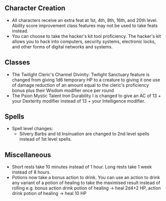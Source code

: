 ## Character Creation
- All characters receive an extra feat at 1st, 4th, 8th, 16th, and 20th level. Ability score improvement class features may not be used to take feats instead.
- You can choose to take the hacker's kit tool proficiency. The hacker's kit allows you to hack into computers, security systems, electronic locks, and other forms of digital networks and systems.
## Classes
- The Twilight Cleric's Channel Divinity: Twilight Sanctuary feature is changed from giving 1d6 temporary HP to a creature to giving it one use of damage reduction of an amount equal to the cleric's proficiency bonus plus their Wisdom modifier once per round
- The Psion Mystic Talent Iron Durability I is changed to give an AC of 13 + your Dexterity modifier instead of 13 + your Intelligence modifier.
## Spells
- Spell level changes:
	- Silvery Barbs and Id Insinuation are changed to 2nd level spells instead of 1st level spells.
## Miscellaneous
- Short rests take 10 minutes instead of 1 hour. Long rests take 1 week instead of 8 hours.
- Potions now take a bonus action to drink. You can use an action to drink any variant of a potion of healing to take the maximised result instead of rolling e.g. bonus action drink potion of healing -> heal 2d4+2 HP, action drink potion of healing -> heal 10 HP